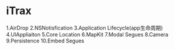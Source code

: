 # iTrax
1.AirDrop
2.NSNotisfication
3.Application Lifecycle(app生命周期)
4.UIAppliaiton
5.Core Location
6.MapKit
7.Modal Segues
8.Camera
9.Persistence
10.Embed Segues
